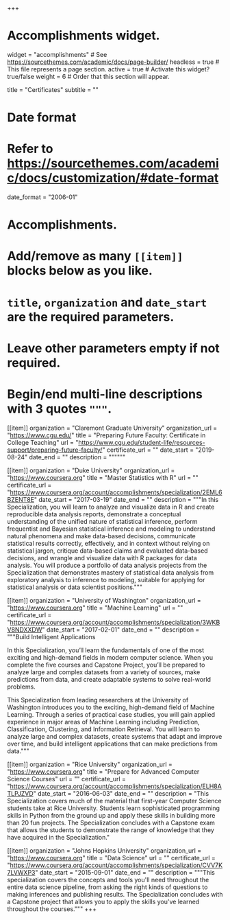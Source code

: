 +++
# Accomplishments widget.
widget = "accomplishments"  # See https://sourcethemes.com/academic/docs/page-builder/
headless = true  # This file represents a page section.
active = true  # Activate this widget? true/false
weight = 6  # Order that this section will appear.

title = "Certificates"
subtitle = ""

# Date format
#   Refer to https://sourcethemes.com/academic/docs/customization/#date-format
date_format = "2006-01"

# Accomplishments.
#   Add/remove as many `[[item]]` blocks below as you like.
#   `title`, `organization` and `date_start` are the required parameters.
#   Leave other parameters empty if not required.
#   Begin/end multi-line descriptions with 3 quotes `"""`.

[[item]]
  organization = "Claremont Graduate University"
  organization_url = "https://www.cgu.edu/"
  title = "Preparing Future Faculty: Certificate in College Teaching"
  url = "https://www.cgu.edu/student-life/resources-support/preparing-future-faculty/"
  certificate_url = ""
  date_start = "2019-08-24"
  date_end = ""
  description = """"""

[[item]]
  organization = "Duke University"
  organization_url = "https://www.coursera.org"
  title = "Master Statistics with R"
  url = ""
  certificate_url = "https://www.coursera.org/account/accomplishments/specialization/2EML6BZENT8E"
  date_start = "2017-03-19"
  date_end = ""
  description = """In this Specialization, you will learn to analyze and visualize data in R and create reproducible data analysis reports, demonstrate a conceptual understanding of the unified nature of statistical inference, perform frequentist and Bayesian statistical inference and modeling to understand natural phenomena and make data-based decisions, communicate statistical results correctly, effectively, and in context without relying on statistical jargon, critique data-based claims and evaluated data-based decisions, and wrangle and visualize data with R packages for data analysis. You will produce a portfolio of data analysis projects from the Specialization that demonstrates mastery of statistical data analysis from exploratory analysis to inference to modeling, suitable for applying for statistical analysis or data scientist positions."""

[[item]]
  organization = "University of Washington"
  organization_url = "https://www.coursera.org"
  title = "Machine Learning"
  url = ""
  certificate_url = "https://www.coursera.org/account/accomplishments/specialization/3WKBV8NDXXDW"
  date_start = "2017-02-01"
  date_end = ""
  description = """Build Intelligent Applications

  In this Specialization, you’ll learn the fundamentals of one of the most exciting and high-demand fields in modern computer science. When you complete the five courses and Capstone Project, you’ll be prepared to analyze large and complex datasets from a variety of sources, make predictions from data, and create adaptable systems to solve real-world problems.

  This Specialization from leading researchers at the University of Washington introduces you to the exciting, high-demand field of Machine Learning. Through a series of practical case studies, you will gain applied experience in major areas of Machine Learning including Prediction, Classification, Clustering, and Information Retrieval. You will learn to analyze large and complex datasets, create systems that adapt and improve over time, and build intelligent applications that can make predictions from data."""

[[item]]
  organization = "Rice University"
  organization_url = "https://www.coursera.org"
  title = "Prepare for Advanced Computer Science Courses"
  url = ""
  certificate_url = "https://www.coursera.org/account/accomplishments/specialization/ELH8ATLPJZVD"
  date_start = "2016-06-03"
  date_end = ""
  description = "This Specialization covers much of the material that first-year Computer Science students take at Rice University. Students learn sophisticated programming skills in Python from the ground up and apply these skills in building more than 20 fun projects. The Specialization concludes with a Capstone exam that allows the students to demonstrate the range of knowledge that they have acquired in the Specialization."

[[item]]
  organization = "Johns Hopkins University"
  organization_url = "https://www.coursera.org"
  title = "Data Science"
  url = ""
  certificate_url = "https://www.coursera.org/account/accomplishments/specialization/CVV7K7LVWXP3"
  date_start = "2015-09-01"
  date_end = ""
  description = """This specialization covers the concepts and tools you'll need throughout the entire data science pipeline, from asking the right kinds of questions to making inferences and publishing results. The Specialization concludes with a Capstone project that allows you to apply the skills you've learned throughout the courses."""
+++
